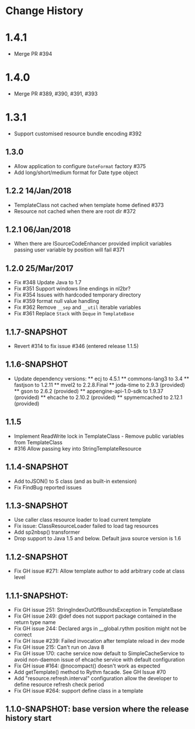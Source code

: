 # Change History

# 1.4.1
* Merge PR #394

# 1.4.0
* Merge PR #389, #390, #391, #393

# 1.3.1
* Support customised resource bundle encoding #392

## 1.3.0
* Allow application to configure `DateFormat` factory #375
* Add long/short/medium format for Date type object

## 1.2.2 14/Jan/2018
* TemplateClass not cached when template home defined #373
* Resource not cached when there are root dir #372

## 1.2.1 06/Jan/2018
* When there are ISourceCodeEnhancer provided implicit variables passing user variable by position will fail #371

## 1.2.0 25/Mar/2017
* Fix #348 Update Java to 1.7
* Fix #351 Support windows line endings in nl2br?
* Fix #354 Issues with hardcoded temporary directory
* Fix #359 format null value handling
* Fix #362 Remove `__sep` and `__util` iterable variables
* Fix #361 Replace `Stack` with `Deque` in `TemplateBase`

## 1.1.7-SNAPSHOT
* Revert #314 to fix issue #346 (entered release 1.1.5)

## 1.1.6-SNAPSHOT
* Update dependency versions:
** ecj to 4.5.1
** commons-lang3 to 3.4
** fastjson to 1.2.11
** mvel2 to 2.2.8.Final
** joda-time to 2.9.3 (provided)
** gson to 2.6.2 (provided)
** appengine-api-1.0-sdk to 1.9.37 (provided)
** ehcache to 2.10.2 (provided)
** spymemcached to 2.12.1 (provided)

## 1.1.5
* Implement ReadWrite lock in TemplateClass - Remove public variables from
TemplateClass
* #316 Allow passing key into StringTemplateResource

## 1.1.4-SNAPSHOT
* Add toJSON() to S class (and as built-in extension)
* Fix FindBug reported issues

## 1.1.3-SNAPSHOT
* Use caller class resource loader to load current template
* Fix issue: ClassResourceLoader failed to load tag resources
* Add sp2nbsp() transformer
* Drop support to Java 1.5 and below. Default java source version is 1.6

## 1.1.2-SNAPSHOT
* Fix GH issue #271: Allow template author to add arbitrary code at class
level

## 1.1.1-SNAPSHOT:
* Fix GH issue 251: StringIndexOutOfBoundsException in TemplateBase
* Fix GH issue 249: @def does not support package contained in the return
  type name
* Fix GH issue 244: Declared args in __global.rythm position might not be
  correct
* Fix GH issue #239: Failed invocation after template reload in dev mode
* Fix GH issue 215: Can't run on Java 8
* Fix GH issue 170: cache service now default to SimpleCacheService to avoid
  non-daemon issue of ehcache service with default configuration
* Fix GH issue #164: @nocompact() doesn't work as expected
* Add getTemplate() method to Rythm facade. See GH Issue #70
* Add "resource.refresh.interval" configuration allow the developer to define
  resource refresh check period
* Fix GH issue #264: support define class in a template

## 1.1.0-SNAPSHOT: base version where the release history start
